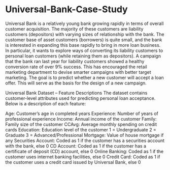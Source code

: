 # Universal-Bank-Case-Study
Universal Bank is a relatively young bank growing rapidly in terms of overall customer acquisition. The majority of these customers are liability customers (depositors) with varying sizes of relationship with the bank. The customer base of asset customers (borrowers) is quite small, and the bank is interested in expanding this base rapidly to bring in more loan business. In particular, it wants to explore ways of converting its liability customers to personal loan customers (while retaining them as depositors).
A campaign that the bank ran last year for liability customers showed a healthy conversion rate of over 9% success. This has encouraged the retail marketing department to devise smarter campaigns with better target marketing. The goal is to predict whether a new customer will accept a loan offer. This will serve as the basis for the design of a new campaign.

Universal Bank Dataset – Feature Descriptions
The dataset contains customer-level attributes used for predicting personal loan acceptance. Below is a description of each feature:

Age: Customer’s age in completed years
Experience: Number of years of professional experience
Income: Annual income of the customer
Family: Family size of the customer
CCAvg: Average monthly spending on credit cards
Education: Education level of the customer
1 = Undergraduate
2 = Graduate
3 = Advanced/Professional
Mortgage: Value of house mortgage if any
Securities Account: Coded as 1 if the customer has a securities account with the bank, else 0
CD Account: Coded as 1 if the customer has a certificate of deposit (CD) account, else 0
Online Banking: Coded as 1 if the customer uses internet banking facilities, else 0
Credit Card: Coded as 1 if the customer uses a credit card issued by Universal Bank, else 0

